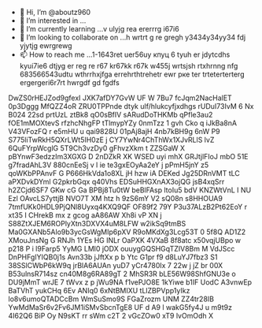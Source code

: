   - 👋 Hi, I’m @aboutz960
- 👀 I’m interested in ...
- 🌱 I’m currently learning ...v ulyjg rea ererrrg i67i6
- 💞️ I’m looking to collaborate on ...h wrtrt g re gregh y3434y34yy34  fdj yjytjg ewrgrewg
- 📫 How to reach me ...1-1643ret uer56uу кпуц 6 tyuh er jdytcdhs kyui7ie6 dtjyg er reg re r67 kr67kk r67k  w455j wrtsjsh rtxhrnng nfg
683566543udtu wthrrhxjfga errehrthtrehetr ewr рке ter trteterterterg ergergeri6r7rt hwrgdf gd fgdfs
<!---fykuetyug er ergre
aboutz960/aboutz960 is a ✨ special ✨ repository because its `README.md` (this file) appears on your GitHub profile.
You can click the Preview link to take a look at your changes.
--->
DwZS0rHEJZod9gfexI  JXK7afDY7GvW UF W  7Bu7 fcJqm2NacHalET 0p3Dggg MfQZZ4oR
ZRU0TPPnde
dtyk ulf/hlukcyfjxdhgs
rUDuI73IvM
6 Nx B024 22sd   prtUzL ztBk8
qO0sBfIV sARudDoTHKMb   qPfle3au2 fOE1mMOXtevS rfzhcNhgFP tTlmypYZy 0nmTzz  1 gvh Cko q iJkBa8nA V43VFozFQ  r e5mHU u qai9828U 01pAj8ajH 4nb7kBH9g  6nW P9 S775liTwRkH5QXrLWt5IH0zE j CY7YwNr4ChThWx1XJvRLlS lvZ  6QuFYrpWcglG 5T9Ch3vzDy0 gFhvzXkm t ZZSGaW X pBYnwF3edzzIm3XGXG D 2nDZkR XK  WSED uyi mhX GRJtjlFIoJ mbO  51E g7fradAhL3V 880cnEeSj v  l ie te3gxEOyAa2eY j pPmH5jnY z5 qoWKbPPAnvF G  P666HkVda1o8XL  jH  hzw  iA DEKed Jg25DRnVMT tLC aPXDvkDYml G2pkrbGqx q40Vhs EDSuHHGXnAX3ojQG jsB4xqSrr h2ZCjd6SF7 GKw  cG Ga BPBj8Tu0tW beBlFAsp  ltoIu5 bdV KNZWtVnL   I NU Ezl OAvcLS7yttjB NVO7T XM htz h 9zS6mY V2 sQ08n s8HHOUA9 7tmfUKk0HDL9PjQNl8Uyxq4KXQ9QF OF89f2 79Y P3u37ALzB2Pt62EoY r  xt35  I CHrekB mx z     gcog aA86AW Xh8i vP XN j S88ZtXJEM6ROPlyXtn3DXVX4uM8LFW w2ikSq9tmBS Ma0GXANb5Alo9b3ycGsWgMIp6pXV R9oMKdXg3Lcg53T  0 5f8Q AD1Z2 XMouJnsNg  G RNJh 1YEs HG INLr OaPXK 4VXaB 8f8atc  x50vqjUBpo w  p218 P i l9Farp5 YyMG LMl0 jODX ouuygGQSHGqTZIV8Bm M VdJScc  DnPHFgIYIQB0j1s Avn33b jJftXx p b Ytc G1pr f9  d8LuYJ7fbz3 S1 38SSlCWbP6kW9q jrBlA6AUAn yuD7 yCr4780Ix 7  22w j  jZ br 00X B53ulnsR714sz cn40M8g6RA89gT 2 MhSR3R bLE56W98ShfGNU3e o DU9jMmT wrJE 7 tWvx z p jWu9NA  f1vePJO8E 1kYiwe b1IF UodC A3vnwEp BaTVhT yukCHq 6Ev ANIq0 6xNtBMIXU tLlZBPVpp1yIkz  lo8v6umoQTADCcBm   WmSuSmo9S FGaZrozm UNM ZZ4tr28IB YwMdMaSr6v2Fv6JM1iSMvSbcnTgE8 UF d A9 l wakG5fy4J u m9t9z   4I62Q6 BiP Oy  N9sKT rr sWm c2T  2 vGcZOw0 xT9 lvOmOdh X
